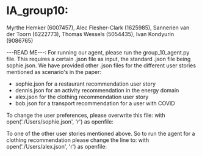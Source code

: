 # IA_group10: 
Myrthe Hemker (6007457), Alec Flesher-Clark (1625985), Sannerien van der Toorn (6222773), Thomas Wessels (5054435), Ivan Kondyurin (9086765)

---READ ME---:
For running our agent, please run the group_10_agent.py file. This requires a certain .json file as input, the standard .json file being sophie.json.
We have provided other .json files for the different user stories mentioned as scenario's in the paper:
- sophie.json for a restaurant recommendation user story
- dennis.json for an activity recommendation in the energy domain
- alex.json for the clothing recommendation user story
- bob.json for a transport recommendation for a user with COVID


To change the user preferences, please overwrite this file:
with open('./Users/sophie.json', 'r') as openfile:

To one of the other user stories mentioned above. So to run the agent for a clothing recommendation please change the line to:
with open('./Users/alex.json', 'r') as openfile:
